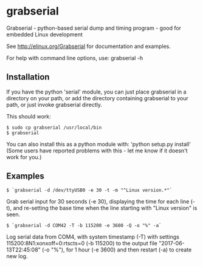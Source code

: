 grabserial
==========

Grabserial - python-based serial dump and timing program - good for
embedded Linux development

See http://elinux.org/Grabserial for documentation and examples.

For help with command line options, use: grabserial -h

Installation
------------
If you have the python 'serial' module, you can just place grabserial
in a directory on your path, or add the directory containing grabserial
to your path, or just invoke grabserial directly.

This should work:

    $ sudo cp grabserial /usr/local/bin
    $ grabserial

You can also install this as a python module with: 'python setup.py install'
(Some users have reported problems with this - let me know if it doesn't
work for you.)

Examples
--------

    $ `grabserial -d /dev/ttyUSB0 -e 30 -t -m "^Linux version.*"`

Grab serial input for 30 seconds (-e 30), displaying the time for each
line (-t), and re-setting the base time when the line starting with
"Linux version" is seen.

    $ `grabserial -d COM42 -T -b 115200 -e 3600 -Q -o "%" -a`

Log serial data from COM4, with system timestamp (-T)
with settings 115200:8N1:xonxoff=0:rtscts=0 (-b 115200)
to the output file "2017-06-13T22:45:08" (-o "%"), for 1 hour (-e 3600)
and then restart (-a) to create new log.
